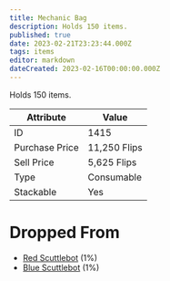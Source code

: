```yaml
---
title: Mechanic Bag
description: Holds 150 items.
published: true
date: 2023-02-21T23:23:44.000Z
tags: items
editor: markdown
dateCreated: 2023-02-16T00:00:00.000Z
---
```


Holds 150 items.

|Attribute|Value|
|-|-|
|ID|1415|
|Purchase Price|11,250 Flips|
|Sell Price|5,625 Flips|
|Type|Consumable|
|Stackable|Yes|


# Dropped From
 * [Red Scuttlebot](/monsters/red-scuttlebot.md) (1%)
 * [Blue Scuttlebot](/monsters/blue-scuttlebot.md) (1%)
